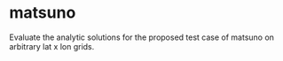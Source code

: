# matsuno
Evaluate the analytic solutions for the proposed test case of matsuno on arbitrary lat x lon grids.

